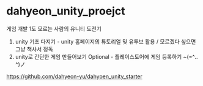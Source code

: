 # dahyeon_unity_proejct
게임 개발 1도 모르는 사람의 유니티 도전기
1. unity 기초 다지기 - unity 홈페이지의 튜토리얼 및 유투브 활용 / 모르겠다 싶으면 그냥 책사서 정독
2. unity로 간단한 게임 만들어보기
Optional - 플레이스토어에 게임 등록하기  ~(=^‥^)ノ

https://github.com/dahyeon-yu/dahyoen_unity_starter
